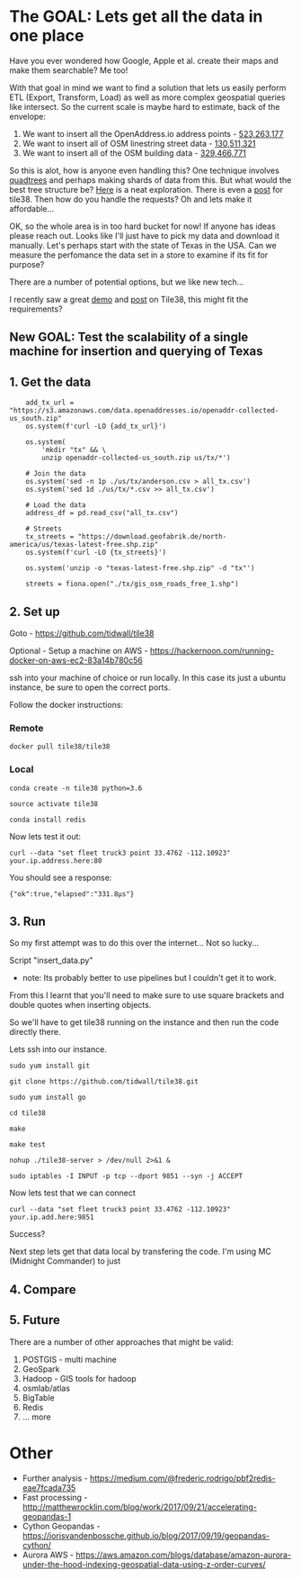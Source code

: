 # The GOAL: Lets get all the data in one place

Have you ever wondered how Google, Apple et al. create their maps and make them searchable? Me too!

With that goal in mind we want to find a solution that lets us easily perform ETL (Export, Transform, Load) as well as more complex geospatial queries like intersect. So the current scale is maybe hard to estimate, back of the envelope:

1. We want to insert all the OpenAddress.io address points - [523,263,177](http://results.openaddresses.io)
2. We want to insert all of OSM linestring street data - [130,511,321](https://wiki.openstreetmap.org/wiki/Key:highway)
3. We want to insert all of the OSM building data - [329,466,771](https://wiki.openstreetmap.org/wiki/Key:building)

So this is alot, how is anyone even handling this? One technique involves [quadtrees](https://people.cs.vt.edu/~shaffer/Papers/SamePR84.pdf) and perhaps making shards of data from this. But what would the best tree structure be? [Here](https://candu.github.io/blog/2013/02/21/quadtree-cartography/) is a neat exploration. There is even a [post](https://medium.com/@tidwall/faster-geospatial-queries-in-tile38-f771e2f6b1bd) for tile38. Then how do you handle the requests? Oh and lets make it affordable...

OK, so the whole area is in too hard bucket for now! If anyone has ideas please reach out. Looks like I'll just have to pick my data and download it manually. Let's perhaps start with the state of Texas in the USA. Can we measure the perfomance the data set in a store to examine if its fit for purpose?

There are a number of potential options, but we like new tech...

I recently saw a great [demo](https://geonames.tile38.com) and [post](https://medium.com/@s32x/mapping-11m-geonames-points-with-tile38-c9d326461b23) on Tile38, this might fit the requirements?

## New GOAL: Test the scalability of a single machine for insertion and querying of Texas

## 1. Get the data

```
    add_tx_url = "https://s3.amazonaws.com/data.openaddresses.io/openaddr-collected-us_south.zip"
    os.system(f'curl -LO {add_tx_url}')

    os.system(
        'mkdir "tx" && \
        unzip openaddr-collected-us_south.zip us/tx/*')

    # Join the data
    os.system('sed -n 1p ./us/tx/anderson.csv > all_tx.csv')
    os.system('sed 1d ./us/tx/*.csv >> all_tx.csv')

    # Load the data
    address_df = pd.read_csv("all_tx.csv")

    # Streets
    tx_streets = "https://download.geofabrik.de/north-america/us/texas-latest-free.shp.zip"
    os.system(f'curl -LO {tx_streets}')

    os.system('unzip -o "texas-latest-free.shp.zip" -d "tx"')

    streets = fiona.open("./tx/gis_osm_roads_free_1.shp")
```


## 2. Set up

Goto - https://github.com/tidwall/tile38

Optional - Setup a machine on AWS - https://hackernoon.com/running-docker-on-aws-ec2-83a14b780c56

ssh into your machine of choice or run locally. In this case its just a ubuntu instance, be sure to open the correct ports.

Follow the docker instructions:

### Remote

```docker pull tile38/tile38```

### Local

```conda create -n tile38 python=3.6```

```source activate tile38```

```conda install redis```

Now lets test it out:

```curl --data "set fleet truck3 point 33.4762 -112.10923" your.ip.address.here:80```

You should see a response:

```{"ok":true,"elapsed":"331.8µs"}```

## 3. Run

So my first attempt was to do this over the internet... Not so lucky...

Script "insert_data.py"

- note: Its probably better to use pipelines but I couldn't get it to work.

From this I learnt that you'll need to make sure to use square brackets and double quotes when inserting objects.

So we'll have to get tile38 running on the instance and then run the code directly there.

Lets ssh into our instance.

```
sudo yum install git

git clone https://github.com/tidwall/tile38.git

sudo yum install go

cd tile38

make

make test

nohup ./tile38-server > /dev/null 2>&1 &

sudo iptables -I INPUT -p tcp --dport 9851 --syn -j ACCEPT
```

Now lets test that we can connect

```
curl --data "set fleet truck3 point 33.4762 -112.10923" your.ip.add.here:9851
```

Success?

Next step lets get that data local by transfering the code. I'm using MC (Midnight Commander) to just


## 4. Compare

## 5. Future

There are a number of other approaches that might be valid:

1. POSTGIS - multi machine
2. GeoSpark
3. Hadoop - GIS tools for hadoop
4. osmlab/atlas
5. BigTable
6. Redis
7. ... more

# Other

- Further analysis - https://medium.com/@frederic.rodrigo/pbf2redis-eae7fcada735
- Fast processing - http://matthewrocklin.com/blog/work/2017/09/21/accelerating-geopandas-1
- Cython Geopandas - https://jorisvandenbossche.github.io/blog/2017/09/19/geopandas-cython/
- Aurora AWS - https://aws.amazon.com/blogs/database/amazon-aurora-under-the-hood-indexing-geospatial-data-using-z-order-curves/


